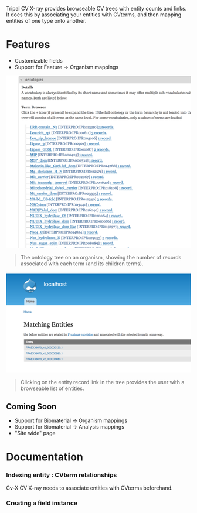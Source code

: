 Tripal CV X-ray provides browseable CV trees with entity counts and links.  It does this by associating your entities with CVterms, and then mapping entities of one type onto another. 

# Features

* Customizable fields
* Support for Feature -> Organism mappings


![The field tree view](docs/field_view.png)
>The ontology tree on an organism, showing the number of records associated with each term (and its children terms).

![The matching entities](docs/match_page.png)
>Clicking on the entity record link in the tree provides the user with a browseable list of entities.

## Coming Soon

* Support for Biomaterial -> Organism mappings
* Support for Biomaterial -> Analysis mappings
* "Site wide" page



# Documentation

### Indexing entity : CVterm relationships

Cv-X
CV X-ray needs to associate entities with CVterms beforehand.  

### Creating a field instance